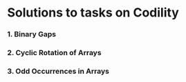 # Solutions to tasks on Codility

### 1. Binary Gaps

### 2. Cyclic Rotation of Arrays

### 3. Odd Occurrences in Arrays

